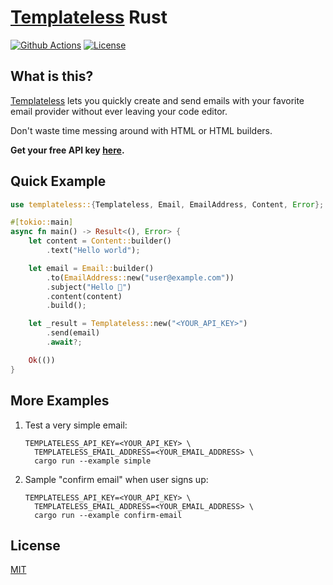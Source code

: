 # [Templateless](https://templateless.com) Rust

[![Github Actions](https://img.shields.io/github/actions/workflow/status/templateless/templateless-rust/tests.yml?style=flat-square)](https://github.com/templateless/templateless-rust/actions)
[![License](https://img.shields.io/github/license/templateless/templateless-rust?color=green&style=flat-square)](/LICENSE)

## What is this?

[Templateless](https://templateless.com) lets you quickly create and send emails with your favorite email provider without ever leaving your code editor.

Don't waste time messing around with HTML or HTML builders.

**Get your free API key [here](https://templateless.com).**

## Quick Example

```rust
use templateless::{Templateless, Email, EmailAddress, Content, Error};

#[tokio::main]
async fn main() -> Result<(), Error> {
    let content = Content::builder()
        .text("Hello world");

    let email = Email::builder()
        .to(EmailAddress::new("user@example.com"))
        .subject("Hello 👋")
        .content(content)
        .build();

    let _result = Templateless::new("<YOUR_API_KEY>")
        .send(email)
        .await?;

    Ok(())
}
```

## More Examples

1. Test a very simple email:

    ```shell
    TEMPLATELESS_API_KEY=<YOUR_API_KEY> \
      TEMPLATELESS_EMAIL_ADDRESS=<YOUR_EMAIL_ADDRESS> \
      cargo run --example simple
    ```

1. Sample "confirm email" when user signs up:

    ```shell
    TEMPLATELESS_API_KEY=<YOUR_API_KEY> \
      TEMPLATELESS_EMAIL_ADDRESS=<YOUR_EMAIL_ADDRESS> \
      cargo run --example confirm-email
    ```

## License

[MIT](LICENSE)